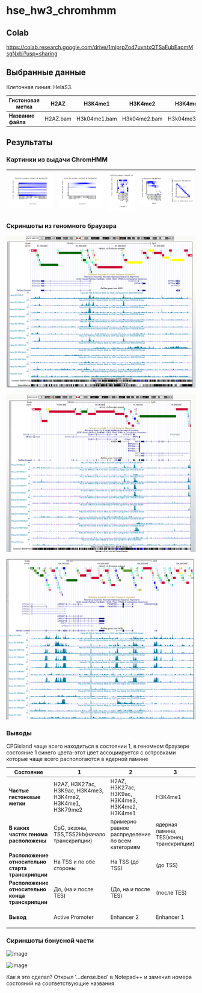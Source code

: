 # hse_hw3_chromhmm

## Colab

https://colab.research.google.com/drive/1miprpZod7uvntxQTSaEubEapmMsgNxbi?usp=sharing

## Выбранные данные

Клеточная линия: HelaS3.

| **Гистоновая метка** | H2AZ | H3K4me1 | H3K4me2 | H3K4me3 | H3K9ac | H3K9me3 | H3K27ac | H3K27me3 | H3K36me3 | H3K79me2 | H4K20me1 | Контроль |
| ------------- | ------------- |--------------------| -- | -- | -- | -- | -- | -- | -- | -- | -- | -- |
| **Название файла** | H2AZ.bam | H3k04me1.bam | H3k04me2.bam | H3k04me3.bam | H3k09ac.bam | H3k09me3.bam | H3k27ac.bam | H3k27me3.bam | H3k36me3.bam | H3k79me2.bam | H4k20me1.bam | ControlStdAlnRep1.bam |


## Результаты

### Картинки из выдачи ChromHMM

| ![image](https://github.com/shaggy99999/hse_hw3_chromhmm/blob/main/results%2010/Helas3_10_RefSeqTES_neighborhood%20(1).png) | ![image](https://github.com/shaggy99999/hse_hw3_chromhmm/blob/main/results%2010/Helas3_10_RefSeqTSS_neighborhood.png) | ![image](https://github.com/shaggy99999/hse_hw3_chromhmm/blob/main/results%2010/Helas3_10_overlap.png) | ![image](https://github.com/shaggy99999/hse_hw3_chromhmm/blob/main/results%2010/emissions_10.png) | ![image](https://github.com/shaggy99999/hse_hw3_chromhmm/blob/main/results%2010/transitions_10.png) |
| ------------- | ------------- |--------------------| -- | -- |

### Скриншоты из геномного браузера

![image](https://github.com/shaggy99999/hse_hw3_chromhmm/blob/main/images/2022-03-24_16-10-09.png)

![image](https://github.com/shaggy99999/hse_hw3_chromhmm/blob/main/images/2022-03-24_16-45-21.png)

![image](https://github.com/shaggy99999/hse_hw3_chromhmm/blob/main/images/2022-03-24_16-46-44.png)

### Выводы
CPGisland чаще всего находиться в состоянии 1, в геномном браузере состояние 1 синего цвета-этот цвет ассоциируется с островками которые чаще всего распологаются в ядерной ламине

| **Состояние** | 1 | 2 | 3 | 4 | 5 | 6 | 7 | 8 | 9 | 10 |
| ------------- | ------------- |--------------------| -- | -- | -- | -- | -- | -- | -- | -- |
| **Частые гистоновые метки** | H2AZ, H3K27ac, H3K9ac, H3K4me3, H3K4me2, H3K4me1, H3K79me2 | H2AZ, H3K27ac, H3K9ac, H3K4me3, H3K4me2, H3K4me1 | H3K4me1 | H3K4me2, H3K79me2 (H3K27ac, H3K9ac, H3K4me3, H3K4me1) | H3K79me2 (H3K4me1, H4K20me1, H3K36me3) | H3K79me2,  H4K20me1, H3K36me3 | H4K20me1 | H2AZ, H4K20me1, H3K9me3 (H3K9ac, H3K79m2, H3K27me3) | H4K20me1, H3K27me3 | H3K36me3, H3K79me2, H4K20me1 | 
| **В каких частях генома расположены** | CpG, экзоны, TSS,TSS2kb(начало транскрипции) | примерно равное распределение по всем категориям | ядерная ламина, TES(конец транскрипции) | экзоны, гены, TES, TSS2kb | Гены | Экзоны, гены, конец транскрипции, ядерная ламина | Ядерная ламина| Ядерная ламина, экзоныб конец транскрипции | Ядерная ламина (экзоны, гены, TES) | экзоны, гены, TES |
| **Расположение относительно старта транскрипции** | На TSS и по обе стороны | На TSS (до TSS) | (до TSS) | (До) и после TSS | - | - | - | На TSS (до TSS) | - | (До и после TSS) |
| **Расположение относительно конца транскрипции** | До, (на и после TES) | (До, на и после TES) | (после TES) | До, на (и после TES) | (До и на TES) | (До, на и после TES) | - | (До, на и после TES) | (До, на и после TES) | (До, на и после TES) | (До, на и после TES) |
| **Вывод** | Active Promoter | Enhancer 2 | Enhancer 1 | Weak promoter | Transcribed region 2 | Transcribed region 1 | Heterochromatin 1 | Heterochromatin 2 | Polycomb-repressed | Transcribed region 1/Enhancer | 

### Скриншоты бонусной части

![image]()

![image]()

Как я это сделал? Открыл '...dense.bed' в Notepad++ и заменил номера состояний на соответствующие названия 

